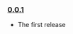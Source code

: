 ### [0.0.1](https://github.com/RoviSys/react-pure-decorator/releases/tag/v0.0.1)

- The first release
